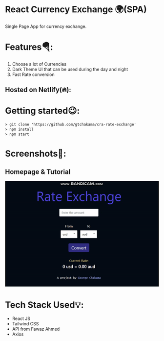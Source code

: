 # React Currency Exchange 🌍(SPA)

Single Page App for currency exchange.

# Features🪂:

1.  Choose a lot of Currencies
2.  Dark Theme UI that can be used during the day and night
3.  Fast Rate conversion

## Hosted on Netlify(🔥):

# Getting started😉:

```
> git clone 'https://github.com/gtchakama/cra-rate-exchange'
> npm install
> npm start
```

# Screenshots📼:

## Homepage & Tutorial

![use](tutorial.gif)

# Tech Stack Used💡:

- React JS
- Tailwind CSS
- API from Fawaz Ahmed
- Axios

